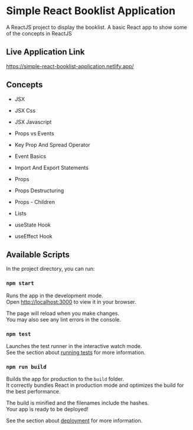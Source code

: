 # Simple React Booklist Application

A ReactJS project to display the booklist. A basic React app to show some of the concepts in ReactJS

## Live Application Link

https://simple-react-booklist-application.netlify.app/

## Concepts 
- JSX

- JSX Css 

- JSX Javascript 

- Props vs Events

- Key Prop And Spread Operator 

- Event Basics 

- Import And Export Statements

- Props 

- Props Destructuring 

- Props - Children 

- Lists

- useState Hook

- useEffect Hook


## Available Scripts

In the project directory, you can run:

### `npm start`

Runs the app in the development mode.\
Open [http://localhost:3000](http://localhost:3000) to view it in your browser.

The page will reload when you make changes.\
You may also see any lint errors in the console.

### `npm test`

Launches the test runner in the interactive watch mode.\
See the section about [running tests](https://facebook.github.io/create-react-app/docs/running-tests) for more information.

### `npm run build`

Builds the app for production to the `build` folder.\
It correctly bundles React in production mode and optimizes the build for the best performance.

The build is minified and the filenames include the hashes.\
Your app is ready to be deployed!

See the section about [deployment](https://facebook.github.io/create-react-app/docs/deployment) for more information.


